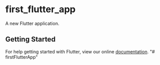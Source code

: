 # first_flutter_app

A new Flutter application.

## Getting Started

For help getting started with Flutter, view our online
[documentation](https://flutter.io/).
"# firstFlutterApp" 
